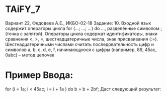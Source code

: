 # TAiFY_7
Вариант 22, Федодеев А.Е., ИКБО-02-18
Задание:
10.	Входной язык содержит операторы цикла for (...; ...; ...) do ...,
разделённые символом ; (точка с запятой). Операторы цикла содержат идентификаторы, знаки сравнения <, >, =, шестнадцатеричные числа,
знак присваивания (:=). Шестнадцатеричными числами считать последовательность цифр и символов a, b, c, d, e, f,
начинающуюся с цифры (например, 89, 45ac, 0abc) – метод цепочек
# Пример Ввода:
for (i = 1a; i < 45ac; i = i + 1a ) do b = b + 2bf;
Даст следующий результат:
